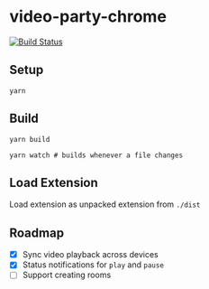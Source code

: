 # video-party-chrome

[![Build Status](https://travis-ci.com/tamim-khan/video-party-chrome.svg?token=eqFaMMfDXJ7bNqqNdA8B&branch=master)](https://travis-ci.com/tamim-khan/video-party-chrome)

## Setup

```shell script
yarn
```

## Build

```shell script
yarn build
```
```shell script
yarn watch # builds whenever a file changes
```

## Load Extension

Load extension as unpacked extension from `./dist`

## Roadmap

- [x] Sync video playback across devices
- [x] Status notifications for `play` and `pause`
- [ ] Support creating rooms
